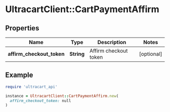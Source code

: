 # UltracartClient::CartPaymentAffirm

## Properties

| Name | Type | Description | Notes |
| ---- | ---- | ----------- | ----- |
| **affirm_checkout_token** | **String** | Affirm checkout token | [optional] |

## Example

```ruby
require 'ultracart_api'

instance = UltracartClient::CartPaymentAffirm.new(
  affirm_checkout_token: null
)
```

